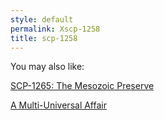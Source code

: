 ```yaml
---
style: default
permalink: Xscp-1258
title: scp-1258
---
```

You may also like:

[SCP-1265: The Mesozoic Preserve](http://scp-wiki.net/scp-1265)

[A Multi-Universal Affair](http://scp-wiki.net/a-multi-universal-affair)
